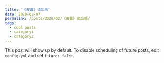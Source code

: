 ```yaml
---
title: '《皮囊》读后感'
date: 2020-02-07
permalink: /posts/2020/02/《皮囊》读后感/
tags:
  - cool posts
  - category1
  - category2
---
```


This post will show up by default. To disable scheduling of future posts, edit `config.yml` and set `future: false`.
